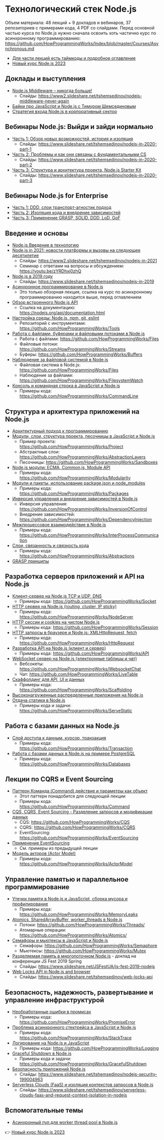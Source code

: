 # Технологический стек Node.js

Объем материала: 48 лекций + 9 докладов и вебинаров, 37 репозиториев с примерами кода, 4 PDF со слайдами.
Перед основной частью курса по Node.js нужно сначала освоить хоть частично курс
по асинхронному программированию: https://github.com/HowProgrammingWorks/Index/blob/master/Courses/Asynchronous.md

- [Для части лекций есть таймкоды и подробное оглавление](NodeJS-timecodes.md)
- [Новый курс Node.js 2023](https://github.com/HowProgrammingWorks/Index/blob/master/Courses/NodeJS-2022-2023.md)

## Доклады и выступления

- [Node.js Middleware – никогда больше!](https://youtu.be/RS8x73z4csI)
  - Слaйды: https://www2.slideshare.net/tshemsedinov/nodejs-middleware-never-again
- [Байки про JavaScript и Node.js с Тимуром Шемсединовым](https://youtu.be/hoKKYKMadQs)
- [Стратегия входа Node.js в корпоративный сектор](https://youtu.be/FLcBrP1KFYk)

## Вебинары Node.js: Выйди и зайди нормально

- [Часть 1: Обзор новых возможностей, история и изоляция](https://youtu.be/GJY2dyE6328?t=480)
  - Слайды: https://www.slideshare.net/tshemsedinov/nodejs-in-2020-part-1
- [Часть 2: Проблемы и как они связаны с фундаментальными CS](https://youtu.be/r1u-dGocm1c)
  - Слайды: https://www.slideshare.net/tshemsedinov/nodejs-in-2020-part-2
- [Часть 3: Структура и архитектура проекта, Node.js Starter Kit](https://youtu.be/ZXB5OTRld1w)
  - Слайды: https://www.slideshare.net/tshemsedinov/nodejs-in-2020-part-3

## Вебинары Node.js for Enterprise

- [Часть 1: DDD, слои транспорт-агностик подход](https://youtu.be/L7Yge5Ph0z4)
- [Часть 2: Изоляция кода и внедрение зависимостей](https://youtu.be/GRg4BmV1uYI)
- [Часть 3: Применение GRASP, SOLID, DDD, LoD, GoF](https://youtu.be/EiSbiQWt5tM)

## Введение и основы

- [Node.js Введение в технологию](https://youtu.be/mRvzgBGLVyM)
- [Node.js in 2021: новости платформы и вызовы на следующее десятилетие](https://youtu.be/nnB7ADYso8s)
  - Слайды: https://www2.slideshare.net/tshemsedinov/nodejs-in-2021
  - Семинар с ответами на вопросы и обсуждением: https://youtu.be/zYRDhxj0zhQ
- [Node.js в 2019 году](https://youtu.be/CUU49jjHloM)
  - Слайды: https://www.slideshare.net/tshemsedinov/nodejs-in-2019
- [Асинхронное программирование в Node.js](https://youtu.be/hY6Z6qNYzmc)
  - Это только обзорная лекция, ссылка на курс по асинхронному программированию
    находится выше, перед оглавлением
- [Обзор встроенного Node.js API](https://youtu.be/sOkjR-N6IAs)
  - Ссылка на документацию: https://nodejs.org/api/documentation.html
- [Настройка среды: Node.js, npm, git, eslint](https://youtu.be/hSyA7tcNaCE)
  - Репозиторий с инструментами: https://github.com/HowProgrammingWorks/Tools
- [Работа с файлами, буферами и файловыми потоками в Node.js](https://youtu.be/eQGBS15vUac)
  - Работа с файлами: https://github.com/HowProgrammingWorks/Files
  - Файловые потоки: https://github.com/HowProgrammingWorks/Streams
  - Буферы: https://github.com/HowProgrammingWorks/Buffers
- [Наблюдение за файловой системой в Node.js](https://youtu.be/29QINR9rruQ)
  - Файловая система в Node.js: https://github.com/HowProgrammingWorks/Files
  - Наблюдение за файлами: https://github.com/HowProgrammingWorks/FilesystemWatch
- [Консоль и командная строка в JavaScript и Node.js](https://youtu.be/5aSZyKi5BmE)
  - Примеры кода: https://github.com/HowProgrammingWorks/CommandLine

## Структура и архитектура приложений на Node.js

- [Архитектурный подход к программированию](https://youtu.be/d_vyO2CkiOc)
- [Модули, слои, структура проекта, песочницы в JavaScript и Node.js](https://youtu.be/O7A9chb573E)
  - Пример проекта: https://github.com/HowProgrammingWorks/Project
  - Абстрактные слои: https://github.com/HowProgrammingWorks/AbstractionLayers
  - Песочницы: https://github.com/HowProgrammingWorks/Sandboxes
- [Node.js модули: ECMA, Common.js, Module API](https://youtu.be/CJr2vS3hjMU)
  - Примеры кода: https://github.com/HowProgrammingWorks/Modularity
- [Модули и пакеты, использование package.json и node_modules](https://youtu.be/31sX_3IbXs4)
  - Примеры кода: https://github.com/HowProgrammingWorks/Packages
- [Инверсия управления и внедрение зависимостей в Node.js](https://youtu.be/Fz86Fdjz-LM)
  - Инверсия управления: https://github.com/HowProgrammingWorks/InversionOfControl
  - Внедрение зависимостей: https://github.com/HowProgrammingWorks/DependencyInjection
- [Межпроцессовое взаимодействие в Node.js](https://youtu.be/2OXWZFMvfbc)
  - Примеры кода: https://github.com/HowProgrammingWorks/InterProcessCommunication
- [Слои, связанность и связность кода](https://youtu.be/A3RpwNlVeyY)
  - Примеры кода: https://github.com/HowProgrammingWorks/Abstractions
- [GRASP принципы](https://github.com/HowProgrammingWorks/Index/blob/master/Courses/GRASP.md)

## Разработка серверов приложений и API на Node.js

- [Клиент-сервер на Node.js TCP и UDP, DNS](https://youtu.be/bHn-wTlTTR0)
  - Примеры кода: https://github.com/HowProgrammingWorks/Socket
- [HTTP сервер на Node.js (routing, cluster, IP sticky)](https://youtu.be/7Ufxj0oTaUo)
  - Примеры кода: https://github.com/HowProgrammingWorks/NodeServer
- [HTTP сессии и cookies на чистом Node.js](https://youtu.be/T_wKXuWW4Wo)
  - Примеры кода: https://github.com/HowProgrammingWorks/Session
- [HTTP запросы в браузере и Node.js: XMLHttpRequest, fetch](https://youtu.be/wMMki2FEYGY)
  - Примеры кода: https://github.com/HowProgrammingWorks/HttpRequest
- [Разработка API на Node.js (клиент и сервер)](https://youtu.be/-az912XBCu8)
  - Примеры кода: https://github.com/HowProgrammingWorks/API
- [WebSocket сервер на Node.js (электронные таблицы и чат)](https://youtu.be/Sf7ln3n16ws)
  - Вебсокеты: https://github.com/HowProgrammingWorks/WebsocketChat
  - Чат: https://github.com/HowProgrammingWorks/LiveTable
- [Скаффолдинг для API, UI и данных](https://youtu.be/lipkLQVqDd8)
  - Примеры кода: https://github.com/HowProgrammingWorks/Scaffolding
- [Высоконагруженные распределенные приложения на Node.js](https://youtu.be/7tfZDABPvVs)
- [Отдача статики в Node.js](https://youtu.be/n_AdKIzbpBc)
  - Примеры кода и задачи: https://github.com/HowProgrammingWorks/ServeStatic

## Работа с базами данных на Node.js

- [Слой доступа к данным, курсор, транзакция](https://youtu.be/CRcSWtWVvrA)
  - Примеры кода: https://github.com/HowProgrammingWorks/Transaction
- [Работа с базами данных в Node.js на примере PostgreSQL](https://youtu.be/2tDvHQCBt3w)
  - Примеры кода: https://github.com/HowProgrammingWorks/Databases

## Лекции по CQRS и Event Sourcing

- [Паттерн Команда (Command) действие и параметры как объект](https://youtu.be/vER0vYL4hM4)
  - Этот паттерн понадобится для следующей лекции
  - Примеры кода: https://github.com/HowProgrammingWorks/Command
- [CQS, CQRS, Event Sourcing - Разделение запросов и модификации данных](https://youtu.be/T2tRc80Q8Qw)
  - CQS: https://github.com/HowProgrammingWorks/CQS
  - CQRS: https://github.com/HowProgrammingWorks/CQRS
  - EventSourcing: https://github.com/HowProgrammingWorks/EventSourcing
- [Применение EventSourcing](https://youtu.be/kFNtKiK2SPs)
  - См. примеры из предыдущей лекции
- [Модель акторов (Actor Model)](https://youtu.be/xp5MVKEqxY4)
  - Примеры кода: https://github.com/HowProgrammingWorks/ActorModel

## Управление памятью и параллельное программирование

- [Утечки памяти в Node.js и JavaScript, сборка мусора и профилирование](https://youtu.be/0oZa64SB2wM)
  - Примеры кода: https://github.com/HowProgrammingWorks/MemoryLeaks
- [Atomics, SharedArrayBuffer, worker_threads в Node.js](https://youtu.be/zLm8pnbxSII)
  - Потоки: https://github.com/HowProgrammingWorks/Threads/
  - Атомарные операции: https://github.com/HowProgrammingWorks/Atomics/
- [Семафоры и мьютексы в JavaScript и Node.js](https://youtu.be/JNLrITevhRI)
  - Семафоры: https://github.com/HowProgrammingWorks/Semaphore
  - Мьютексы: https://github.com/HowProgrammingWorks/Mutex
- [Разделяемая память в многопоточном Node.js](https://youtu.be/KNsm_iIQt7U) -
  доклад на конференции JS Fest 2019 Spring
  - Слайды: https://www.slideshare.net/JSFestUA/js-fest-2019-nodejs
- [Web Locks API in Node.js and browser](https://youtu.be/auMM-uV12F0)
  - Слайды: https://www.slideshare.net/tshemsedinov/web-locks-api

## Безопасность, надежность, развертывание и управление инфраструктурой

- [Необработанные ошибки в промисах](https://youtu.be/1Ml5NE2fsZ8)
  - Примеры кода: https://github.com/HowProgrammingWorks/PromiseError
- [Проблема асинхронного стектрейса в JavaScript и Node.js](https://youtu.be/pfiHTx3j87Y)
  - Примеры кода: https://github.com/HowProgrammingWorks/StackTrace
- [Логирование на Node.js и JavaScript](https://youtu.be/4DkZj2Cdokc)
  - Примеры кода: https://github.com/HowProgrammingWorks/Logging
- [Graceful Shutdown в Node.js](https://youtu.be/ZstnowFeCe0)
  - Примеры кода и задачи: https://github.com/HowProgrammingWorks/GracefulShutdown
- [Безопасность приложений Node.js](https://youtu.be/Pdfo1G-gI6s)
  - Слайды: https://www.slideshare.net/tshemsedinov/nodejs-security-199004963
- [Serverless Clouds (FaaS) и изоляция контекстов запросов в Node.js](https://youtu.be/x-Rd6fPV6L8)
  - Слайды: https://www.slideshare.net/tshemsedinov/serverless-clouds-faas-and-request-context-isolation-in-nodejs

## Вспомогательные темы

- [Асинхронный пул для worker thread pool в Node.js](https://youtu.be/Jj5KZRq4wYI)

👉 [Новый курс Node.js 2023](https://github.com/HowProgrammingWorks/Index/blob/master/Courses/NodeJS-2022-2023.md)
